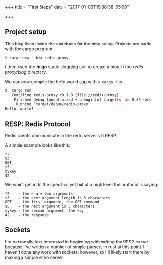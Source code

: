 +++
title = "First Steps"
date = "2017-01-09T19:38:38-05:00"

+++

## Project setup

This blog lives inside the codebase for the time being. Projects are made with the cargo program.

`$ cargo new --bin redis-proxy`

I then used the __hugo__ static blogging tool to create a blog in the _redis-proxy/blog_ directory.

We can now compile the hello world app with `$ cargo run`.

```bash
$  cargo run
   Compiling redis-proxy v0.1.0 (file://redis-proxy)
    Finished debug [unoptimized + debuginfo] target(s) in 0.39 secs
     Running `target/debug/redis-proxy`
Hello, world!
```

## RESP: Redis Protocol

Redis clients communicate to the redis server via RESP.

A simple example looks like this:

```text
*2
$3
GET
$5
mykey
42
```

We won't get in to the specifics yet but at a high level the protocol is saying:

```text
*2    - there are two arguments
$3    - the next argument length is 3 characters
GET   - the first argument, the GET command
$5    - the next argument is 5 characters
mykey - the second argument, the key
42    - the response
```

## Sockets

I'm personally less interested in beginning with writing the RESP parser because I've written a number of simple parsers in rust at this point. I haven't done any work with sockets; however, so I'll likely start there by making a simple echo server.
